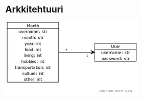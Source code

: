 # Arkkitehtuuri
  
![class_diagram](https://github.com/maizzuu/ot-harjoitustyo/blob/master/dokumentaatio/images/class_diagram.png)
